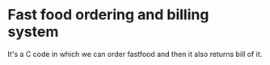 # Fast food ordering and billing system
 It's a C code in which we can order fastfood and then it also returns bill of it.
